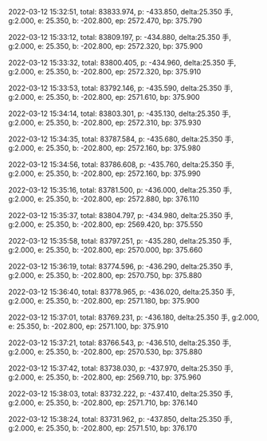 2022-03-12 15:32:51, total: 83833.974, p: -433.850, delta:25.350 手, g:2.000, e: 25.350, b: -202.800, ep: 2572.470, bp: 375.790

2022-03-12 15:33:12, total: 83809.197, p: -434.880, delta:25.350 手, g:2.000, e: 25.350, b: -202.800, ep: 2572.320, bp: 375.900

2022-03-12 15:33:32, total: 83800.405, p: -434.960, delta:25.350 手, g:2.000, e: 25.350, b: -202.800, ep: 2572.320, bp: 375.910

2022-03-12 15:33:53, total: 83792.146, p: -435.590, delta:25.350 手, g:2.000, e: 25.350, b: -202.800, ep: 2571.610, bp: 375.900

2022-03-12 15:34:14, total: 83803.301, p: -435.130, delta:25.350 手, g:2.000, e: 25.350, b: -202.800, ep: 2572.310, bp: 375.930

2022-03-12 15:34:35, total: 83787.584, p: -435.680, delta:25.350 手, g:2.000, e: 25.350, b: -202.800, ep: 2572.160, bp: 375.980

2022-03-12 15:34:56, total: 83786.608, p: -435.760, delta:25.350 手, g:2.000, e: 25.350, b: -202.800, ep: 2572.160, bp: 375.990

2022-03-12 15:35:16, total: 83781.500, p: -436.000, delta:25.350 手, g:2.000, e: 25.350, b: -202.800, ep: 2572.880, bp: 376.110

2022-03-12 15:35:37, total: 83804.797, p: -434.980, delta:25.350 手, g:2.000, e: 25.350, b: -202.800, ep: 2569.420, bp: 375.550

2022-03-12 15:35:58, total: 83797.251, p: -435.280, delta:25.350 手, g:2.000, e: 25.350, b: -202.800, ep: 2570.000, bp: 375.660

2022-03-12 15:36:19, total: 83774.596, p: -436.290, delta:25.350 手, g:2.000, e: 25.350, b: -202.800, ep: 2570.750, bp: 375.880

2022-03-12 15:36:40, total: 83778.965, p: -436.020, delta:25.350 手, g:2.000, e: 25.350, b: -202.800, ep: 2571.180, bp: 375.900

2022-03-12 15:37:01, total: 83769.231, p: -436.180, delta:25.350 手, g:2.000, e: 25.350, b: -202.800, ep: 2571.100, bp: 375.910

2022-03-12 15:37:21, total: 83766.543, p: -436.510, delta:25.350 手, g:2.000, e: 25.350, b: -202.800, ep: 2570.530, bp: 375.880

2022-03-12 15:37:42, total: 83738.030, p: -437.970, delta:25.350 手, g:2.000, e: 25.350, b: -202.800, ep: 2569.710, bp: 375.960

2022-03-12 15:38:03, total: 83732.222, p: -437.410, delta:25.350 手, g:2.000, e: 25.350, b: -202.800, ep: 2571.710, bp: 376.140

2022-03-12 15:38:24, total: 83731.962, p: -437.850, delta:25.350 手, g:2.000, e: 25.350, b: -202.800, ep: 2571.510, bp: 376.170